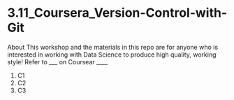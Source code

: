 # 3.11_Coursera_Version-Control-with-Git
About This workshop and the materials in this repo are for anyone who is interested in working with Data Science to produce high quality, working style! Refer to ___ on Coursear ____

1. C1
2. C2
3. C3
